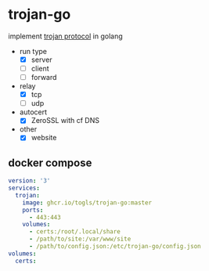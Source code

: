 # trojan-go
implement [trojan protocol](https://trojan-gfw.github.io/trojan/protocol) in golang

- run type
  - [x] server
  - [ ] client
  - [ ] forward
- relay
  - [x] tcp
  - [ ] udp
- autocert
  - [x] ZeroSSL with cf DNS 
- other
  - [x] website
  
## docker compose
```yaml
version: '3'
services:
  trojan:
    image: ghcr.io/togls/trojan-go:master
    ports:
      - 443:443
    volumes:
      - certs:/root/.local/share
      - /path/to/site:/var/www/site
      - /path/to/config.json:/etc/trojan-go/config.json
volumes:
  certs:
```
